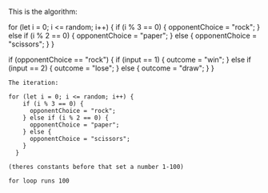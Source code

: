This is the algorithm:

for (let i = 0; i <= random; i++) {
if (i % 3 == 0) {
opponentChoice = "rock";
} else if (i % 2 == 0) {
opponentChoice = "paper";
} else {
opponentChoice = "scissors";
}
}

if (opponentChoice == "rock") {
if (input == 1) {
outcome = "win";
} else if (input == 2) {
outcome = "lose";
} else {
outcome = "draw";
}
}

```
The iteration:

for (let i = 0; i <= random; i++) {
    if (i % 3 == 0) {
      opponentChoice = "rock";
    } else if (i % 2 == 0) {
      opponentChoice = "paper";
    } else {
      opponentChoice = "scissors";
    }
  }

(theres constants before that set a number 1-100)

for loop runs 100

```
